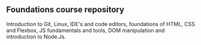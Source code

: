 ## Foundations course repository
Introduction to Git, Linux, IDE's and code editors, foundations of HTML, CSS and Flexbox, JS fundamentals and tools, DOM manipulation and introduction to Node.Js.
